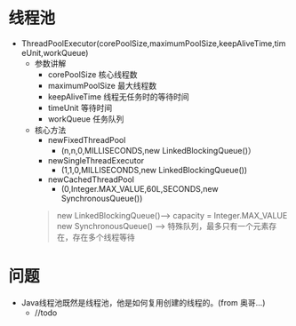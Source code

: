# 线程池
* ThreadPoolExecutor(corePoolSize,maximumPoolSize,keepAliveTime,timeUnit,workQueue)
    * 参数讲解
        * corePoolSize 核心线程数
        * maximumPoolSize 最大线程数
        * keepAliveTime 线程无任务时的等待时间
        * timeUnit 等待时间
        * workQueue 任务队列
    * 核心方法
        * newFixedThreadPool
            * (n,n,0,MILLISECONDS,new LinkedBlockingQueue()）
        * newSingleThreadExecutor
            * (1,1,0,MILLISECONDS,new LinkedBlockingQueue())
        * newCachedThreadPool
            * (0,Integer.MAX_VALUE,60L,SECONDS,new SynchronousQueue())
        > new LinkedBlockingQueue()--> capacity = Integer.MAX_VALUE
        new SynchronousQueue()  --> 特殊队列，最多只有一个元素存在，存在多个线程等待

# 问题
* Java线程池既然是线程池，他是如何复用创建的线程的。(from 奥哥...)
    * //todo

        